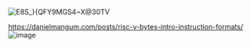 ![E8`S_}{QFY9MGS4~X@`30TV](https://user-images.githubusercontent.com/69742577/191254634-b3b394d6-92d8-494f-925a-18c19e8bb7b2.jpg)  


https://danielmangum.com/posts/risc-v-bytes-intro-instruction-formats/
![image](https://user-images.githubusercontent.com/69742577/191257970-ebcb3824-2e86-4d47-b8a5-3c6515b80ba8.png)  